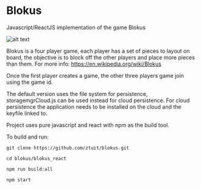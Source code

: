 # Blokus
Javascript/ReactJS implementation of the game Blokus

![alt text](https://github.com/ztuit/blokus/blob/master/blokus.png)


Blokus is a four player game, each player has a set of pieces to layout on board, the objective is to block off the other players and place more pieces than them. For more info: https://en.wikipedia.org/wiki/Blokus

Once the first player creates a game, the other three players game join using the game id.

The default version uses the file system for persistence, storagemgrCloud.js can be used instead for cloud persistence. For cloud persistence the application needs to be installed on the cloud and the keyfile linked to.

Project uses pure javascript and react with npm as the build tool.

To build and run:

`git clone https://github.com/ztuit/blokus.git`

`cd blokus/blokus_react`

`npm run build:all`

`npm start`
